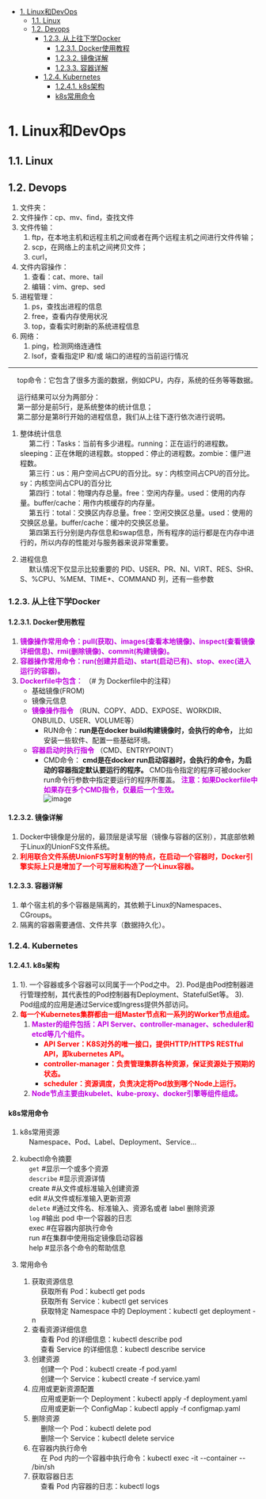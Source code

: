 
<!-- TOC -->

- [1. Linux和DevOps](#1-linux和devops)
    - [1.1. Linux](#11-linux)
    - [1.2. Devops](#12-devops)
        - [1.2.3. 从上往下学Docker](#123-从上往下学docker)
            - [1.2.3.1. Docker使用教程](#1231-docker使用教程)
            - [1.2.3.2. 镜像详解](#1232-镜像详解)
            - [1.2.3.3. 容器详解](#1233-容器详解)
        - [1.2.4. Kubernetes](#124-kubernetes)
            - [1.2.4.1. k8s架构](#1241-k8s架构)
            - [k8s常用命令](#k8s常用命令)

<!-- /TOC -->


# 1. Linux和DevOps

## 1.1. Linux  



## 1.2. Devops
1. 文件夹：
2. 文件操作：cp、mv、find，查找文件  
3. 文件传输：
    1. ftp，在本地主机和远程主机之间或者在两个远程主机之间进行文件传输；  
    2. scp，在网络上的主机之间拷贝文件；
    3. curl，
4. 文件内容操作：
    1. 查看：cat、more、tail  
    2. 编辑：vim、grep、sed  
5. 进程管理：  
    1. ps，查找出进程的信息
    2. free，查看内存使用状况
    3. top，查看实时刷新的系统进程信息
6. 网络：  
    1. ping，检测网络连通性
    2. lsof，查看指定IP 和/或 端口的进程的当前运行情况  


---------------
&emsp; top命令：它包含了很多方面的数据，例如CPU，内存，系统的任务等等数据。  

&emsp; 运行结果可以分为两部分：   
&emsp; 第一部分是前5行，是系统整体的统计信息；   
&emsp; 第二部分是第8行开始的进程信息，我们从上往下逐行依次进行说明。   

1. 整体统计信息  
&emsp; 第二行：Tasks：当前有多少进程。running：正在运行的进程数。sleeping：正在休眠的进程数。stopped：停止的进程数。zombie：僵尸进程数。  
&emsp; 第三行：us：用户空间占CPU的百分比。sy：内核空间占CPU的百分比。sy：内核空间占CPU的百分比   
&emsp; 第四行：total：物理内存总量。free：空闲内存量。used：使用的内存量。buffer/cache：用作内核缓存的内存量。  
&emsp; 第五行：total：交换区内存总量。free：空闲交换区总量。used：使用的交换区总量。buffer/cache：缓冲的交换区总量。  
&emsp; 第四第五行分别是内存信息和swap信息，所有程序的运行都是在内存中进行的，所以内存的性能对与服务器来说非常重要。  

2. 进程信息  
&emsp; 默认情况下仅显示比较重要的 PID、USER、PR、NI、VIRT、RES、SHR、S、%CPU、%MEM、TIME+、COMMAND 列，还有一些参数  


### 1.2.3. 从上往下学Docker

#### 1.2.3.1. Docker使用教程
1. **<font color = "clime">镜像操作常用命令：pull(获取)、images(查看本地镜像)、inspect(查看镜像详细信息)、rmi(删除镜像)、commit(构建镜像)。</font>**  
2. **<font color = "clime">容器操作常用命令：run(创建并启动)、start(启动已有)、stop、exec(进入运行的容器)。</font>**  
3. **<font color = "clime">Dockerfile中包含：</font>** （# 为 Dockerfile中的注释）  
    * 基础镜像(FROM)    
    * 镜像元信息   
    * **<font color = "clime">镜像操作指令</font>** （RUN、COPY、ADD、EXPOSE、WORKDIR、ONBUILD、USER、VOLUME等）    
        * RUN命令：**run是在docker build构建镜像时，会执行的命令，** 比如安装一些软件、配置一些基础环境。  
    * **<font color = "clime">容器启动时执行指令</font>** （CMD、ENTRYPOINT）  
        * CMD命令： **cmd是在docker run启动容器时，会执行的命令，为启动的容器指定默认要运行的程序。** CMD指令指定的程序可被docker run命令行参数中指定要运行的程序所覆盖。 **<font color = "clime">注意：如果Dockerfile中如果存在多个CMD指令，仅最后一个生效。</font>**    
    ![image](http://182.92.69.8:8081/img/devops/docker/docker-9.png)  


#### 1.2.3.2. 镜像详解
1. Docker中镜像是分层的，最顶层是读写层（镜像与容器的区别），其底部依赖于Linux的UnionFS文件系统。  
2. **<font color = "red">利用联合文件系统UnionFS写时复制的特点，在启动一个容器时，Docker引擎实际上只是增加了一个可写层和构造了一个Linux容器。</font>**  

#### 1.2.3.3. 容器详解
1. 单个宿主机的多个容器是隔离的，其依赖于Linux的Namespaces、CGroups。  
2. 隔离的容器需要通信、文件共享（数据持久化）。  

### 1.2.4. Kubernetes
#### 1.2.4.1. k8s架构
1. 1). 一个容器或多个容器可以同属于一个Pod之中。 2). Pod是由Pod控制器进行管理控制，其代表性的Pod控制器有Deployment、StatefulSet等。 3). Pod组成的应用是通过Service或Ingress提供外部访问。  
2. **<font color = "red">每一个Kubernetes集群都由一组Master节点和一系列的Worker节点组成。</font>**  
    1. **<font color = "clime">Master的组件包括：API Server、controller-manager、scheduler和etcd等几个组件。</font>**  
        * **<font color = "red">API Server：K8S对外的唯一接口，提供HTTP/HTTPS RESTful API，即kubernetes API。</font>**  
        * **<font color = "red">controller-manager：负责管理集群各种资源，保证资源处于预期的状态。</font>** 
        * **<font color = "red">scheduler：资源调度，负责决定将Pod放到哪个Node上运行。</font>** 
    2. **<font color = "clime">Node节点主要由kubelet、kube-proxy、docker引擎等组件组成。</font>**  

#### k8s常用命令
1. k8s常用资源  
&emsp; Namespace、Pod、Label、Deployment、Service...  

2. kubectl命令摘要  
&emsp; `get`      #显示一个或多个资源  
&emsp; `describe`  #显示资源详情  
&emsp; create    #从文件或标准输入创建资源  
&emsp; edit   #从文件或标准输入更新资源  
&emsp; `delete`   #通过文件名、标准输入、资源名或者 label 删除资源  
&emsp; `log`       #输出 pod 中一个容器的日志  
&emsp; exec  #在容器内部执行命令  
&emsp; run     #在集群中使用指定镜像启动容器  
&emsp; help         #显示各个命令的帮助信息  

3. 常用命令  
    1. 获取资源信息  
    &emsp; 获取所有 Pod：kubectl get pods  
    &emsp; 获取所有 Service：kubectl get services  
    &emsp; 获取特定 Namespace 中的 Deployment：kubectl get deployment -n <namespace>  
    2. 查看资源详细信息  
    &emsp; 查看 Pod 的详细信息：kubectl describe pod <pod-name>  
    &emsp; 查看 Service 的详细信息：kubectl describe service <service-name>  
    3. 创建资源  
    &emsp; 创建一个 Pod：kubectl create -f pod.yaml  
    &emsp; 创建一个 Service：kubectl create -f service.yaml  
    4. 应用或更新资源配置  
    &emsp; 应用或更新一个 Deployment：kubectl apply -f deployment.yaml  
    &emsp; 应用或更新一个 ConfigMap：kubectl apply -f configmap.yaml  
    5. 删除资源  
    &emsp; 删除一个 Pod：kubectl delete pod <pod-name>  
    &emsp; 删除一个 Service：kubectl delete service <service-name>  
    6. 在容器内执行命令  
    &emsp; 在 Pod 内的一个容器中执行命令：kubectl exec -it <pod-name> --container <container-name> -- /bin/sh  
    7. 获取容器日志  
    &emsp; 查看 Pod 内容器的日志：kubectl logs <pod-name>  

